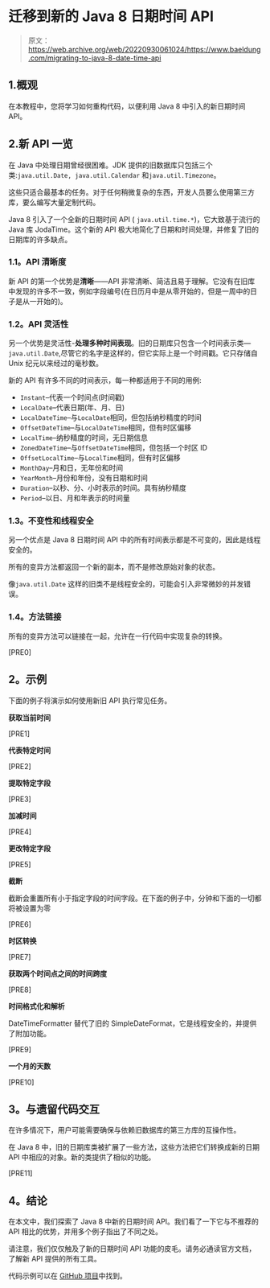 # 迁移到新的 Java 8 日期时间 API

> 原文：<https://web.archive.org/web/20220930061024/https://www.baeldung.com/migrating-to-java-8-date-time-api>

## 1.概观

在本教程中，您将学习如何重构代码，以便利用 Java 8 中引入的新日期时间 API。

## 2.新 API 一览

在 Java 中处理日期曾经很困难。JDK 提供的旧数据库只包括三个类:`java.util.Date, java.util.Calendar` 和`java.util.Timezone`。

这些只适合最基本的任务。对于任何稍微复杂的东西，开发人员要么使用第三方库，要么编写大量定制代码。

Java 8 引入了一个全新的日期时间 API ( `java.util.time.*`)，它大致基于流行的 Java 库 JodaTime。这个新的 API 极大地简化了日期和时间处理，并修复了旧的日期库的许多缺点。

### **1.1。API 清晰度**

新 API 的第一个优势是**清晰**——API 非常清晰、简洁且易于理解。它没有在旧库中发现的许多不一致，例如字段编号(在日历月中是从零开始的，但是一周中的日子是从一开始的)。

### **1.2。API 灵活性**

另一个优势是灵活性-**处理多种时间表现**。旧的日期库只包含一个时间表示类— `java.util.Date`,尽管它的名字是这样的，但它实际上是一个时间戳。它只存储自 Unix 纪元以来经过的毫秒数。

新的 API 有许多不同的时间表示，每一种都适用于不同的用例:

*   `Instant`–代表一个时间点(时间戳)
*   `LocalDate`–代表日期(年、月、日)
*   `LocalDateTime`–与`LocalDate`相同，但包括纳秒精度的时间
*   `OffsetDateTime`–与`LocalDateTime`相同，但有时区偏移
*   `LocalTime`–纳秒精度的时间，无日期信息
*   `ZonedDateTime`–与`OffsetDateTime`相同，但包括一个时区 ID
*   `OffsetLocalTime`–与`LocalTime`相同，但有时区偏移
*   `MonthDay`–月和日，无年份和时间
*   `YearMonth`–月份和年份，没有日期和时间
*   `Duration`–以秒、分、小时表示的时间。具有纳秒精度
*   `Period`–以日、月和年表示的时间量

### **1.3。不变性和线程安全**

另一个优点是 Java 8 日期时间 API 中的所有时间表示都是不可变的，因此是线程安全的。

所有的变异方法都返回一个新的副本，而不是修改原始对象的状态。

像`java.util.Date` 这样的旧类不是线程安全的，可能会引入非常微妙的并发错误。

### **1.4。方法链接**

所有的变异方法可以链接在一起，允许在一行代码中实现复杂的转换。

[PRE0]

## **2。示例**

下面的例子将演示如何使用新旧 API 执行常见任务。

**获取当前时间**

[PRE1]

**代表特定时间**

[PRE2]

**提取特定字段**

[PRE3]

**加减时间**

[PRE4]

**更改特定字段**

[PRE5]

**截断**

截断会重置所有小于指定字段的时间字段。在下面的例子中，分钟和下面的一切都将被设置为零

[PRE6]

**时区转换**

[PRE7]

**获取两个时间点之间的时间跨度**

[PRE8]

**时间格式化和解析**

DateTimeFormatter 替代了旧的 SimpleDateFormat，它是线程安全的，并提供了附加功能。

[PRE9]

**一个月的天数**

[PRE10]

## **3。与遗留代码交互**

在许多情况下，用户可能需要确保与依赖旧数据库的第三方库的互操作性。

在 Java 8 中，旧的日期库类被扩展了一些方法，这些方法把它们转换成新的日期 API 中相应的对象。新的类提供了相似的功能。

[PRE11]

## **4。结论**

在本文中，我们探索了 Java 8 中新的日期时间 API。我们看了一下它与不推荐的 API 相比的优势，并用多个例子指出了不同之处。

请注意，我们仅仅触及了新的日期时间 API 功能的皮毛。请务必通读官方文档，了解新 API 提供的所有工具。

代码示例可以在 [GitHub 项目](https://web.archive.org/web/20221116062642/https://github.com/eugenp/tutorials/tree/master/core-java-modules/core-java-8-datetime)中找到。